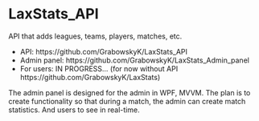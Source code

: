 # LaxStats_API
API that adds leagues, teams, players, matches, etc.

<ul>
  <li>API: https://github.com/GrabowskyK/LaxStats_API</li>
  <li>Admin panel: https://github.com/GrabowskyK/LaxStats_Admin_panel</li>
  <li>For users: IN PROGRESS... (for now without API https://github.com/GrabowskyK/LaxStats)</li>
</ul>

The admin panel is designed for the admin in WPF, MVVM.
The plan is to create functionality so that during a match, the admin can create match statistics.
And users to see in real-time.
